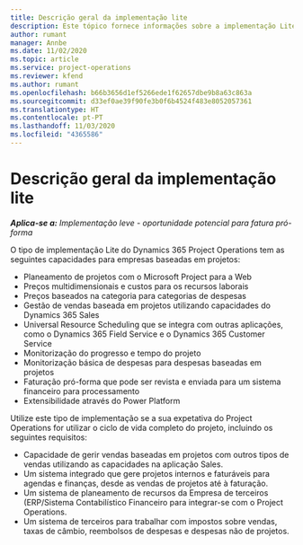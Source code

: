 ```yaml
---
title: Descrição geral da implementação lite
description: Este tópico fornece informações sobre a implementação Lite do Dynamics 365 Project Operations.
author: rumant
manager: Annbe
ms.date: 11/02/2020
ms.topic: article
ms.service: project-operations
ms.reviewer: kfend
ms.author: rumant
ms.openlocfilehash: b66b3656d1ef5266ede1f62657dbe9b8a63c863a
ms.sourcegitcommit: d33ef0ae39f90fe3b0f6b4524f483e8052057361
ms.translationtype: HT
ms.contentlocale: pt-PT
ms.lasthandoff: 11/03/2020
ms.locfileid: "4365586"
---
```

# <a name="lite-deployment-overview"></a>Descrição geral da implementação lite

_**Aplica-se a:** Implementação leve - oportunidade potencial para fatura pró-forma_

O tipo de implementação Lite do Dynamics 365 Project Operations tem as seguintes capacidades para empresas baseadas em projetos:

- Planeamento de projetos com o Microsoft Project para a Web
- Preços multidimensionais e custos para os recursos laborais
- Preços baseados na categoria para categorias de despesas
- Gestão de vendas baseada em projetos utilizando capacidades do Dynamics 365 Sales
- Universal Resource Scheduling que se integra com outras aplicações, como o Dynamics 365 Field Service e o Dynamics 365 Customer Service
- Monitorização do progresso e tempo do projeto
- Monitorização básica de despesas para despesas baseadas em projetos
- Faturação pró-forma que pode ser revista e enviada para um sistema financeiro para processamento
- Extensibilidade através do Power Platform

Utilize este tipo de implementação se a sua expetativa do Project Operations for utilizar o ciclo de vida completo do projeto, incluindo os seguintes requisitos:

- Capacidade de gerir vendas baseadas em projetos com outros tipos de vendas utilizando as capacidades na aplicação Sales.
- Um sistema integrado que gere projetos internos e faturáveis para agendas e finanças, desde as vendas de projetos até à faturação.
- Um sistema de planeamento de recursos da Empresa de terceiros (ERP/Sistema Contabilístico Financeiro para integrar-se com o Project Operations.
- Um sistema de terceiros para trabalhar com impostos sobre vendas, taxas de câmbio, reembolsos de despesas e despesas não de projetos.
